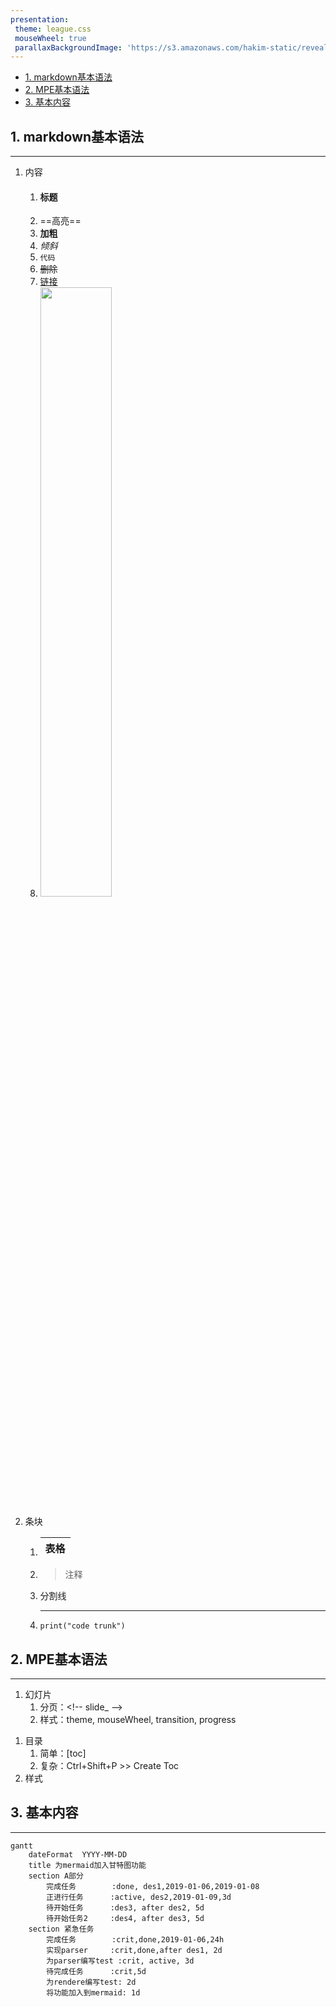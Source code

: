 ```yaml
---
presentation:
 theme: league.css
 mouseWheel: true
 parallaxBackgroundImage: 'https://s3.amazonaws.com/hakim-static/reveal-js/reveal-parallax-1.jpg'
---
```

<!-- slide_ -->

<!-- @import "[TOC]" {cmd="toc" depthFrom=1 depthTo=6 orderedList=false} -->

<!-- code_chunk_output -->

- [1. markdown基本语法](#1-markdown基本语法)
- [2. MPE基本语法](#2-mpe基本语法)
- [3. 基本内容](#3-基本内容)

<!-- /code_chunk_output -->


<!-- slide_ -->
## 1. markdown基本语法
---
<!-- slide_ -->
1. 内容
    1. #### 标题
    2. ==高亮==
    3. **加粗**
    4. *倾斜*
    5. `代码`
    6. ~~删除~~
    7. [链接](test.md)
    8. <img src="" width=50%>
<!-- slide_ -->
2. 条块
    1. |表格|
        |----|
    2. > 注释
    3. 分割线

        ---
    4. 
        ```python{cmd=true} 
        print("code trunk")
        ```

<!-- slide_ -->
## 2. MPE基本语法
---
<!-- slide_ -->
1. 幻灯片
   1. 分页：\<!-- slide_ -->
   2. 样式：theme, mouseWheel, transition, progress
<!-- slide_ -->
1. 目录
   1. 简单：[toc]
   2. 复杂：Ctrl+Shift+P >> Create Toc
2. 样式

## 3. 基本内容
---

```mermaid
gantt
    dateFormat  YYYY-MM-DD
    title 为mermaid加入甘特图功能
    section A部分
        完成任务        :done, des1,2019-01-06,2019-01-08
        正进行任务      :active, des2,2019-01-09,3d
        待开始任务      :des3, after des2, 5d
        待开始任务2     :des4, after des3, 5d
    section 紧急任务
        完成任务        :crit,done,2019-01-06,24h
        实现parser     :crit,done,after des1, 2d
        为parser编写test :crit, active, 3d
        待完成任务      :crit,5d
        为rendere编写test: 2d
        将功能加入到mermaid: 1d